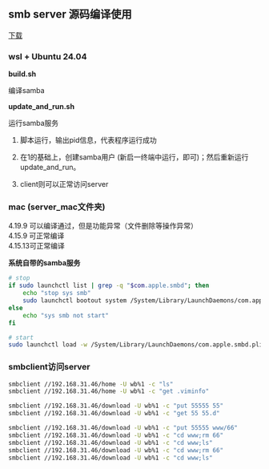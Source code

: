 

## smb server 源码编译使用

[下载](https://download.samba.org/pub/samba/)

### wsl + Ubuntu 24.04

**build.sh**

编译samba

**update_and_run.sh**

运行samba服务

1. 脚本运行，输出pid信息，代表程序运行成功
2. 在1的基础上，创建samba用户 (新启一终端中运行，即可)；然后重新运行update_and_run。

3. client则可以正常访问server

### mac (server_mac文件夹)

  4.19.9 可以编译通过，但是功能异常（文件删除等操作异常）  
  4.15.9 可正常编译  
  4.15.13可正常编译

**系统自带的samba服务**

```bash
# stop
if sudo launchctl list | grep -q "$com.apple.smbd"; then
    echo "stop sys smb"
    sudo launchctl bootout system /System/Library/LaunchDaemons/com.apple.smbd.plist
else
    echo "sys smb not start"
fi

# start
sudo launchctl load -w /System/Library/LaunchDaemons/com.apple.smbd.plist  
```

### smbclient访问server

```bash
smbclient //192.168.31.46/home -U wb%1 -c "ls"
smbclient //192.168.31.46/home -U wb%1 -c "get .viminfo"

smbclient //192.168.31.46/download -U wb%1 -c "put 55555 55"
smbclient //192.168.31.46/download -U wb%1 -c "get 55 55.d"

smbclient //192.168.31.46/download -U wb%1 -c "put 55555 www/66"
smbclient //192.168.31.46/download -U wb%1 -c "cd www;rm 66"
smbclient //192.168.31.46/download -U wb%1 -c "cd www;ls"
smbclient //192.168.31.46/download -U wb%1 -c "cd www;rm 66"
smbclient //192.168.31.46/download -U wb%1 -c "cd www;ls"
```